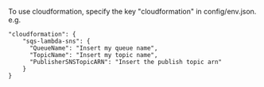 To use cloudformation, specify the key "cloudformation" in config/env.json. e.g.


    "cloudformation": {
        "sqs-lambda-sns": {
          "QueueName": "Insert my queue name",
          "TopicName": "Insert my topic name",
          "PublisherSNSTopicARN": "Insert the publish topic arn"
        }
    }
